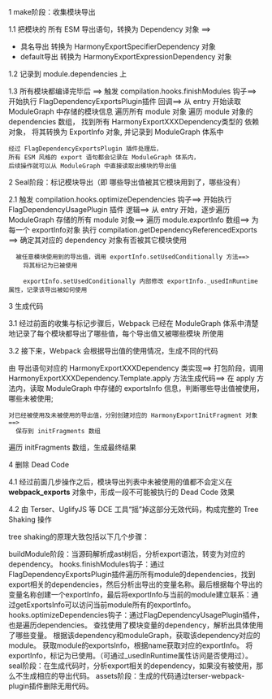 

1 make阶段：收集模块导出

1.1 把模块的 所有 ESM 导出语句，转换为 Dependency 对象 ==>
  - 具名导出 转换为 HarmonyExportSpecifierDependency 对象
  - default导出 转换为 HarmonyExportExpressionDependency 对象

1.2 记录到 module.dependencies 上


1.3 所有模块都编译完毕后 ==>
  触发 compilation.hooks.finishModules 钩子==> 
    开始执行 FlagDependencyExportsPlugin插件 回调==>
      从 entry 开始读取 ModuleGraph 中存储的模块信息
      遍历所有 module 对象
        遍历 module 对象的 dependencies 数组，
          找到所有 HarmonyExportXXXDependency类型的 依赖对象，
          将其转换为 ExportInfo 对象, 并记录到 ModuleGraph 体系中

    经过 FlagDependencyExportsPlugin 插件处理后，
    所有 ESM 风格的 export 语句都会记录在 ModuleGraph 体系内，
    后续操作就可以从 ModuleGraph 中直接读取出模块的导出值



2 Seal阶段：标记模块导出（即 哪些导出值被其它模块用到了，哪些没有）

2.1 触发 compilation.hooks.optimizeDependencies 钩子==>
  开始执行 FlagDependencyUsagePlugin 插件 逻辑==>
    从 entry 开始，逐步遍历 ModuleGraph 存储的所有 module 对象==>
      遍历 module.exportInfo 数组==>
        为每一个 exportInfo对象 执行 compilation.getDependencyReferencedExports ==>
          确定其对应的 dependency 对象有否被其它模块使用
      
      被任意模块使用到的导出值，调用 exportInfo.setUsedConditionally 方法==>
        将其标记为已被使用
      
        exportInfo.setUsedConditionally 内部修改 exportInfo._usedInRuntime 属性，记录该导出被如何使用


3 生成代码

3.1 经过前面的收集与标记步骤后，Webpack 已经在 ModuleGraph 体系中清楚地记录了每个模块都导出了哪些值，每个导出值又被哪些模块 所使用

3.2 接下来，Webpack 会根据导出值的使用情况，生成不同的代码

由 导出语句对应的 HarmonyExportXXXDependency 类实现==> 
  打包阶段，调用 HarmonyExportXXXDependency.Template.apply 方法生成代码==> 
    在 apply 方法内，读取 ModuleGraph 中存储的 exportsInfo 信息，判断哪些导出值被使用，哪些未被使用;

    对已经被使用及未被使用的导出值，分别创建对应的 HarmonyExportInitFragment 对象==>
      保存到 initFragments 数组

   遍历 initFragments 数组，生成最终结果


4 删除 Dead Code

4.1 经过前面几步操作之后，模块导出列表中未被使用的值都不会定义在 __webpack_exports__ 对象中，形成一段不可能被执行的 Dead Code 效果

4.2 由 Terser、UglifyJS 等 DCE 工具“摇”掉这部分无效代码，构成完整的 Tree Shaking 操作






tree shaking的原理大致包括以下几个步骤：

buildModule阶段：当源码解析成ast树后，分析export语法，转变为对应的dependency。
hooks.finishModules钩子：通过FlagDependencyExportsPlugin插件遍历所有module的dependencies，找到export相关的dependencies，然后分析出导出的变量名称。最后根据每个导出的变量名称创建一个exportInfo，最后将exportInfo与当前的module建立联系：通过getExportsInfo可以访问当前module所有的exportInfo。
hooks.optimizeDependencies钩子：通过FlagDependencyUsagePlugin插件，也是遍历dependencies。
查找使用了模块变量的dependency，解析出具体使用了哪些变量。
根据该dependency和moduleGraph，获取该dependency对应的module。
获取module的exportsInfo，根据name获取对应的exportInfo。
将exportInfo，标记为已使用。（可通过_usedInRuntime属性访问是否使用过）。
seal阶段：在生成代码时，分析export相关的dependency，如果没有被使用，那么不生成相应的导出代码。
assets阶段：生成的代码通过terser-webpack-plugin插件删除无用代码。